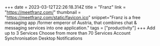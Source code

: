 +++
date = 2023-03-12T22:26:18.314Z
title = "Franz"
link = "https://meetfranz.com/"
thumbnail = "https://meetfranz.com/static/favicon.ico"
snippet="Franz is a free messaging app /former emperor of Austria, that combines chat & messaging services into one application."
tags = ["productivity"]
+++
Add up to 3 Services
Choose from more than 70 Services
Account Synchronisation
Desktop Notifications
